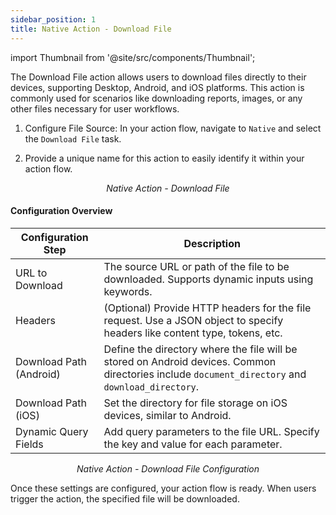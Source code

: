 ```yaml
---
sidebar_position: 1
title: Native Action - Download File
---
```


import Thumbnail from '@site/src/components/Thumbnail';




The Download File action allows users to download files directly to their devices, supporting Desktop, Android, and iOS platforms. This action is commonly used for scenarios like downloading reports, images, or any other files necessary for user workflows.  


1. Configure File Source: In your action flow, navigate to `Native` and select the `Download File` task.


2.  Provide a unique name for this action to easily identify it within your action flow.

<figure>
<Thumbnail src="/img/reference/actionflow-blocks/download-files/download-files.png" alt="Download File" />
<figcaption align='center'><i>Native Action - Download File</i></figcaption>
</figure>


#### Configuration Overview  

| Configuration Step        | Description                                                                                                         |
|---------------------------|---------------------------------------------------------------------------------------------------------------------|
| URL to Download       | The source URL or path of the file to be downloaded. Supports dynamic inputs using keywords.                        |
| Headers               | (Optional) Provide HTTP headers for the file request. Use a JSON object to specify headers like content type, tokens, etc. |
| Download Path (Android) | Define the directory where the file will be stored on Android devices. Common directories include `document_directory` and `download_directory`. |
| Download Path (iOS)   | Set the directory for file storage on iOS devices, similar to Android.                                              |
| Dynamic Query Fields  | Add query parameters to the file URL. Specify the key and value for each parameter.                                 |


<figure>
<Thumbnail src="/img/reference/actionflow-blocks/download-files/download-files-config.png" alt="Download File" />
<figcaption align='center'><i>Native Action - Download File Configuration</i></figcaption>
</figure>


Once these settings are configured, your action flow is ready. When users trigger the action, the specified file will be downloaded.

